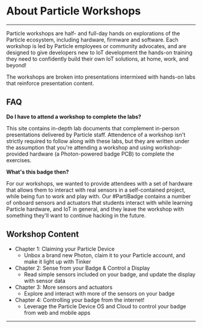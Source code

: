 # About Particle Workshops

---

Particle workshops are half- and full-day hands on explorations of the Particle ecosystem, including hardware, firmware and software. Each workshop is led by Particle employees or community advocates, and are designed to give developers new to IoT development the hands-on training they need to confidently build their own IoT solutions, at home, work, and beyond!

The workshops are broken into presentations intermixed with hands-on labs that reinforce presentation content.

## FAQ

**Do I have to attend a workshop to complete the labs?**

This site contains in-depth lab documents that complement in-person presentations delivered by Particle staff. Attendence of a workshop isn't strictly required to follow along with these labs, but they are written under the assumption that you're attending a workshop and using workshop-provided hardware (a Photon-powered badge PCB) to complete the exercises.

**What's this badge then?**

For our workshops, we wanted to provide attendees with a set of hardware that allows them to interact with real sensors in a self-contained project, while being fun to work and play with. Our #PartiBadge contains a number of onboard sensors and actuators that students interact with while learning Particle hardware, and IoT in general, and they leave the workshop with something they'll want to continue hacking in the future.

## Workshop Content

- Chapter 1: Claiming your Particle Device
  - Unbox a brand new Photon, claim it to your Particle account, and make it light up with Tinker
- Chapter 2: Sense from your Badge & Control a Display
  - Read simple sensors included on your badge, and update the display with sensor data
- Chapter 3: More sensors and actuators
  - Explore and interact with more of the sensors on your badge
- Chapter 4: Controlling your badge from the internet!
  - Leverage the Particle Device OS and Cloud to control your badge from web and mobile apps

---
